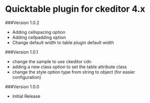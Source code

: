Quicktable plugin for ckeditor 4.x
==========
###Version 1.0.2
- Adding cellspacing option
- Adding cellpadding option
- Change default width to table plugin default width

###Version 1.0.1
- change the sample to use ckeditor cdn
- adding a new class option to set the table attribute class
- change the style option type from string to object (for easier configuration)

###Version 1.0.0
- Initial Release

